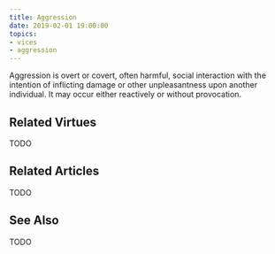 ```yaml
---
title: Aggression
date: 2019-02-01 19:00:00
topics: 
- vices
- aggression
---
```

 
Aggression is overt or covert, often harmful, social interaction with the
intention of inflicting damage or other unpleasantness upon another individual.
It may occur either reactively or without provocation.

## Related Virtues
TODO

## Related Articles
TODO

## See Also
TODO
